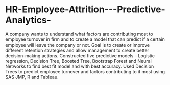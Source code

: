 # HR-Employee-Attrition---Predictive-Analytics-
A company wants to understand what factors are contributing most to employee turnover in firm and to create a model that can predict if a certain employee will leave the company or not. Goal is to create or improve different retention strategies and allow management to create better decision-making actions.  Constructed five predictive models – Logistic regression, Decision Tree, Boosted Tree, Bootstrap Forest and Neural Networks to find best fit model and with best accuracy.  Used Decision Trees to predict employee turnover and factors contributing to it most using SAS JMP, R and Tableau.
